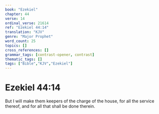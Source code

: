 ```yaml
---
book: "Ezekiel"
chapter: 44
verse: 14
ordinal_verse: 21614
ref: "Ezekiel 44:14"
translation: "KJV"
genre: "Major Prophet"
word_count: 25
topics: []
cross_references: []
grammar_tags: [contrast-opener, contrast]
thematic_tags: []
tags: ["Bible","KJV","Ezekiel"]
---
```


# Ezekiel 44:14

But I will make them keepers of the charge of the house, for all the service thereof, and for all that shall be done therein.
